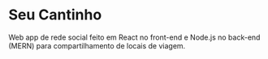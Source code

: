 # Seu Cantinho
Web app de rede social feito em React no front-end e Node.js no back-end (MERN) para compartilhamento de locais de viagem.
